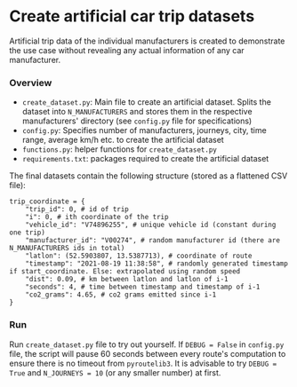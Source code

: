 # Create artificial car trip datasets

Artificial trip data of the individual manufacturers is created to demonstrate the use case without revealing any actual information of any car manufacturer. 

### Overview
* `create_dataset.py`: Main file to create an artificial dataset. Splits the dataset into `N_MANUFACTURERS` and stores them in the respective manufacturers' directory (see `config.py` file for specifications)
* `config.py`: Specifies number of manufacturers, journeys, city, time range, average km/h etc. to create the artificial dataset
* `functions.py`: helper functions for `create_dataset.py`
* `requirements.txt`: packages required to create the artificial dataset

The final datasets contain the following structure (stored as a flattened CSV file):

```
trip_coordinate = {
    "trip_id": 0, # id of trip
    "i": 0, # ith coordinate of the trip
    "vehicle_id": "V74896255", # unique vehicle id (constant during one trip)
    "manufacturer_id": "V00274", # random manufacturer id (there are N_MANUFACTURERS ids in total)
    "latlon": (52.5903807, 13.5387713), # coordinate of route
    "timestamp": "2021-08-19 11:38:58", # randomly generated timestamp if start_coordinate. Else: extrapolated using random speed
    "dist": 0.09, # km between latlon and latlon of i-1
    "seconds": 4, # time between timestamp and timestamp of i-1
    "co2_grams": 4.65, # co2 grams emitted since i-1
}
```

### Run
Run `create_dataset.py` file to try out yourself. If `DEBUG = False` in `config.py` file, the script will pause 60 seconds between every route's computation to ensure there is no timeout from `pyroutelib3`.
It is advisable to try `DEBUG = True` and `N_JOURNEYS = 10` (or any smaller number) at first.